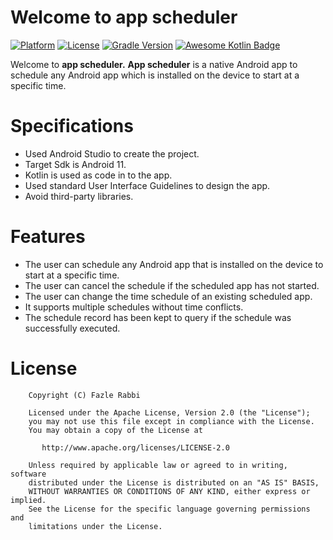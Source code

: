 # Welcome to app scheduler

[![Platform](https://img.shields.io/badge/platform-Android-yellow.svg)](https://www.android.com)
[![License](https://img.shields.io/badge/license-Apache%202-4EB1BA.svg?style=flat-square)](https://www.apache.org/licenses/LICENSE-2.0.html)
[![Gradle Version](https://img.shields.io/badge/gradle-7.0.3-green.svg)](https://docs.gradle.org/current/release-notes)
[![Awesome Kotlin Badge](https://kotlin.link/awesome-kotlin.svg)](https://github.com/KotlinBy/awesome-kotlin)

Welcome to **app scheduler.**
**App scheduler** is a native Android app to schedule any Android app which is installed on the
device to start at a specific time.

# Specifications

- Used Android Studio to create the project.
- Target Sdk is Android 11.
- Kotlin is used as code in to the app.
- Used standard User Interface Guidelines to design the app.
- Avoid third-party libraries.

# Features

- The user can schedule any Android app that is installed on the device to start at a specific time.
- The user can cancel the schedule if the scheduled app has not started.
- The user can change the time schedule of an existing scheduled app.
- It supports multiple schedules without time conflicts.
- The schedule record has been kept to query if the schedule was successfully executed.

# License

```
    Copyright (C) Fazle Rabbi

    Licensed under the Apache License, Version 2.0 (the "License");
    you may not use this file except in compliance with the License.
    You may obtain a copy of the License at

       http://www.apache.org/licenses/LICENSE-2.0

    Unless required by applicable law or agreed to in writing, software
    distributed under the License is distributed on an "AS IS" BASIS,
    WITHOUT WARRANTIES OR CONDITIONS OF ANY KIND, either express or implied.
    See the License for the specific language governing permissions and
    limitations under the License.
```
